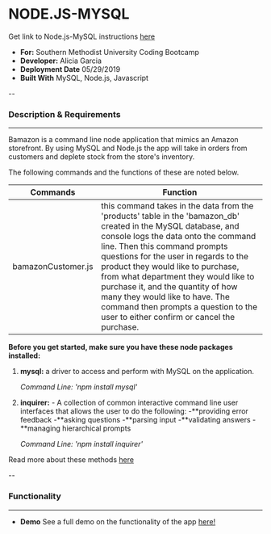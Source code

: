 # NODE.JS-MYSQL

Get link to Node.js-MySQL instructions [here](https://docs.google.com/document/d/1hjZSPAScGAiXoclKfoBkG__yCQsQOuGTvxihoyPcbo8/edit?usp=sharing)

- **For:** Southern Methodist University Coding Bootcamp
- **Developer:** Alicia Garcia
- **Deployment Date** 05/29/2019
- **Built With** MySQL, Node.js, Javascript

--

### Description & Requirements
---
Bamazon is a command line node application that mimics an Amazon storefront.  By using MySQL and Node.js the app will take in orders from customers and deplete stock from the store's inventory. 

The following commands and the functions of these are noted below.

Commands | Function
---------|---------
bamazonCustomer.js  | this command takes in the data from the 'products' table in the 'bamazon_db' created in the MySQL database, and console logs the data onto the command line.  Then this command prompts questions for the user in regards to the  product they would like to purchase, from what department they would like to purchase it, and the quantity of how many they would like to have.  The command then prompts a question to the user to either confirm or cancel the purchase.

**Before you get started, make sure you have these node packages installed:**
1. **mysql:** a driver to access and perform with MySQL on the application.

     *Command Line: 'npm install mysql'*


2. **inquirer:** - A collection of common interactive command line user interfaces that allows the user to do the following: 
-**providing error feedback
-**asking questions
-**parsing input
-**validating answers
-**managing hierarchical prompts

     *Command Line: 'npm install inquirer'*


Read more about these methods [here](https://www.npmjs.com/)

--

### Functionality

---

- **Demo**
See a full demo on the functionality of the app [here!]()